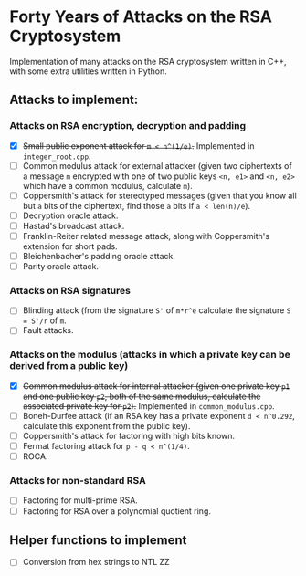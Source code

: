 # Forty Years of Attacks on the RSA Cryptosystem
Implementation of many attacks on the RSA cryptosystem written in C++, with some extra utilities written in Python.

## Attacks to implement:
### Attacks on RSA encryption, decryption and padding
- [X] ~~Small public exponent attack for `m < n^(1/e)`.~~ Implemented in `integer_root.cpp`.
- [ ] Common modulus attack for external attacker (given two ciphertexts of a message `m` encrypted with one of two public keys `<n, e1>` and `<n, e2>` which have a common modulus, calculate `m`).
- [ ] Coppersmith's attack for stereotyped messages (given that you know all but `a` bits of the ciphertext, find those `a` bits if `a < len(n)/e`).
- [ ] Decryption oracle attack.
- [ ] Hastad's broadcast attack.
- [ ] Franklin-Reiter related message attack, along with Coppersmith's extension for short pads.
- [ ] Bleichenbacher's padding oracle attack.
- [ ] Parity oracle attack.

### Attacks on RSA signatures
- [ ] Blinding attack (from the signature `S'` of `m*r^e` calculate the signature `S = S'/r` of `m`.
- [ ] Fault attacks.

### Attacks on the modulus (attacks in which a private key can be derived from a public key)
- [X] ~~Common modulus attack for internal attacker (given one private key `p1` and one public key `p2`, both of the same modulus, calculate the associated private key for `p2`).~~ Implemented in `common_modulus.cpp`.
- [ ] Boneh-Durfee attack (if an RSA key has a private exponent `d < n^0.292`, calculate this exponent from the public key).
- [ ] Coppersmith's attack for factoring with high bits known.
- [ ] Fermat factoring attack for `p - q < n^(1/4)`.
- [ ] ROCA.

### Attacks for non-standard RSA
- [ ] Factoring for multi-prime RSA.
- [ ] Factoring for RSA over a polynomial quotient ring.

## Helper functions to implement
- [ ] Conversion from hex strings to NTL ZZ
